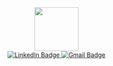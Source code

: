<div id="header" align="center">
  <img src="https://olivier-simonneau.fr/img/logo.png" width="100"/>
  <div id="badges">
    <a href="https://www.linkedin.com/in/olivier-simonneau-pro/">
      <img src="https://img.shields.io/badge/LinkedIn-blue?style=for-the-badge&logo=linkedin&logoColor=white" alt="LinkedIn Badge"/>
    </a>
    <a href="mailto:pro@olivier-simonneau.fr">
      <img src="https://img.shields.io/badge/Gmail-red?style=for-the-badge&logo=gmail&logoColor=white" alt="Gmail Badge"/>
    </a>
  </div>
  <img src="https://komarev.com/ghpvc/?OlivierS7&style=flat-square&color=blue" alt=""/>
</div>
